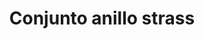 ---
title: Conjunto anillo strass
date: 
draft: false

# descripcion
description : Conjunto de cadena de plata 925 y dije de plata y strass. Largo de la cadena a elección 40, 45 o 50cm

materials: Plata 1053

color: 

dimensions: 17mm diámetro

code: 06-26-1727

type: "Conjuntos"

categories: []

price: $6.110,00

price_eftvo: $5.190,00

# Images
# first image will be shown in the product page
images:
  # - image: "images/path_to_image"
  # La ubicacion de las imagenes es imagenes/Conjuntos/Conjuntos.Cadena y Dije/06-26-1727-conjunto-anillo-strass

---
